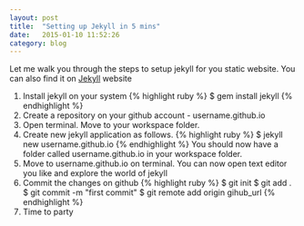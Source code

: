 ```yaml
---
layout: post
title:  "Setting up Jekyll in 5 mins"
date:   2015-01-10 11:52:26
category: blog
---
```

Let me walk you through the steps to setup jekyll for you static website. You can also find it on <a href="http://jekyllrb.com/">Jekyll</a> website

<ol>
  <li>Install jekyll on your system
    {% highlight ruby %}
    $ gem install jekyll
    {% endhighlight %}</li>
  <li>Create a repository on your github account - username.github.io</li>
  <li>Open terminal. Move to your workspace folder.</li>
  <li>Create new jekyll application as follows.
    {% highlight ruby %}
    $ jekyll new username.github.io
    {% endhighlight %}
    You should now have a folder called username.github.io in your workspace folder.</li>
  <li>Move to username.github.io on terminal. You can now open text editor you like and explore the world of jekyll</li>
  <li>Commit the changes on github
  {% highlight ruby %}
    $ git init
$ git add .
$ git commit -m "first commit"
$ git remote add origin gihub_url
  {% endhighlight %}</li>
  <li>Time to party</li>


</ul>